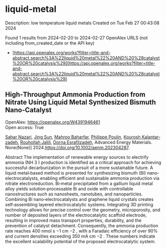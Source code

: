 # liquid-metal
Description: low temperature liquid metals
Created on Tue Feb 27 00:43:08 2024

Found 1 results from 2024-02-20 to 2024-02-27
OpenAlex URLS (not including from_created_date or the API key)
- [https://api.openalex.org/works?filter=title-and-abstract.search%3A%22liquid%20metal%22%20AND%20%28catalyst%20OR%20catalysis%29](https://api.openalex.org/works?filter=title-and-abstract.search%3A%22liquid%20metal%22%20AND%20%28catalyst%20OR%20catalysis%29)

## High‐Throughput Ammonia Production from Nitrate Using Liquid Metal Synthesized Bismuth Nano‐Catalyst   

OpenAlex: https://openalex.org/W4391946461    
Open access: True
    
[Sahar Nazari](https://openalex.org/A5002833522), [Jing Sun](https://openalex.org/A5028910777), [Mahroo Baharfar](https://openalex.org/A5074034078), [Philippe Poulin](https://openalex.org/A5079510232), [Kourosh Kalantar‐zadeh](https://openalex.org/A5067220816), [Rouhollah Jalili](https://openalex.org/A5032822192), [Dorna Esrafilzadeh](https://openalex.org/A5074770372), Advanced Energy Materials. None(None)] 2024.https://doi.org/10.1002/aenm.202304287.
    
Abstract The implementation of renewable energy sources to electrify ammonia (NH 3 ) production is identified as a critical approach for achieving successful decarburization in the pursuit of a more sustainable future. A liquid metal‐based method is presented for synthesizing bismuth (Bi) nano‐electrocatalysts, enabling efficient and sustainable ammonia production via nitrate electroreduction. Bi‐metal precipitated from a gallium liquid metal alloy yields solution‐processable Bi and oxide with controllable nanostructures such as nanosheets, nanotubes, and nanoparticles. Combining Bi nano‐electrocatalysts and graphene liquid crystals creates self‐assembling layered electrocatalytic systems. Integrating 3D printing technology allows for precise control over the geometry, microporosity, and number of deposited layers of the electrocatalytic scaffold electrode, resulting in improved mass transport properties, durability, and the prevention of catalyst detachment. Consequently, the ammonia production rate reaches 400 nmol s −1 cm −2 , with a Faradaic efficiency of over 90% and current densities exceeding 350 mA cm −2 . These numbers indicate the excellent scalability potential of the proposed electrocatalytic system.    

    
